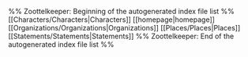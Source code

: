 %% Zoottelkeeper: Beginning of the autogenerated index file list  %%
 [[Characters/Characters|Characters]]
 [[homepage|homepage]]
 [[Organizations/Organizations|Organizations]]
 [[Places/Places|Places]]
 [[Statements/Statements|Statements]]
%% Zoottelkeeper: End of the autogenerated index file list  %%
